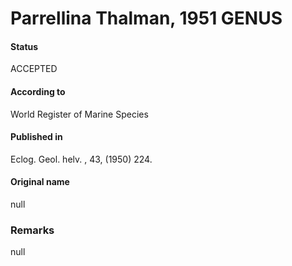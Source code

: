 Parrellina Thalman, 1951 GENUS
=======

#### Status
ACCEPTED

#### According to
World Register of Marine Species

#### Published in
Eclog. Geol. helv. , 43, (1950) 224.

#### Original name
null

### Remarks
null